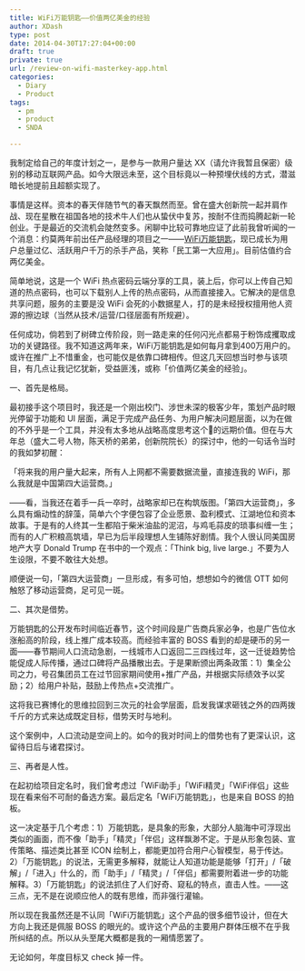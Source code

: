 ```yaml
---
title: WiFi万能钥匙——价值两亿美金的经验
author: XDash
type: post
date: 2014-04-30T17:27:04+00:00
draft: true
private: true
url: /review-on-wifi-masterkey-app.html
categories:
  - Diary
  - Product
tags:
  - pm
  - product
  - SNDA

---
```

我制定给自己的年度计划之一，是参与一款用户量达 XX（请允许我暂且保密）级别的移动互联网产品。如今大限远未至，这个目标竟以一种预埋伏线的方式，潜滋暗长地提前且超额实现了。

事情是这样。资本的春天伴随节气的春天飘然而至。曾在盛大创新院一起并肩作战、现在星散在祖国各地的技术牛人们也从蛰伏中复苏，按耐不住而捣腾起新一轮创业。于是最近的交流机会陡然变多。闲聊中比较可靠地应证了此前我曾听闻的一个消息：约莫两年前出任产品经理的项目之一——[WiFi万能钥匙][1]，现已成长为用户总量过亿、活跃用户千万的杀手产品，笑称「民工第一大应用」。目前估值约合两亿美金。

简单地说，这是一个 WiFi 热点密码云端分享的工具，装上后，你可以上传自己知道的热点密码，也可以下载别人上传的热点密码，从而直接接入。它解决的是信息共享问题，服务的主要是没 WiFi 会死的小数据星人，打的是未经授权擅用他人资源的擦边球（当然从技术/运营/口径层面有所规避）。

任何成功，倘若到了树碑立传阶段，则一路走来的任何闪光点都易于粉饰成攫取成功的关键路径。我不知道这两年来，WiFi万能钥匙是如何每月拿到400万用户的。或许在推广上不惜重金，也可能仅是依靠口碑相传。但这几天回想当时参与该项目，有几点让我记忆犹新，受益匪浅，或称「价值两亿美金的经验」。

<!--more-->

一、首先是格局。

最初接手这个项目时，我还是一个刚出校门、涉世未深的极客少年，策划产品时眼光停留于功能和 UI 层面，满足于完成产品任务、为用户解决问题层面，以为在做的不外乎是一个工具，并没有太多地从战略高度思考这个的远期价值。但在与大年总（盛大二号人物，陈天桥的弟弟，创新院院长）的探讨中，他的一句话令当时的我如梦初醒：

「将来我的用户量大起来，所有人上网都不需要数据流量，直接连我的 WiFi，那么我就是中国第四大运营商。」

——看，当我还在着手一兵一卒时，战略家却已在构筑版图。「第四大运营商」，多么具有煽动性的辞藻，简单六个字便包容了企业愿景、盈利模式、江湖地位和资本故事。于是有的人终其一生都陷于柴米油盐的泥沼，与鸡毛蒜皮的琐事纠缠一生；而有的人广积粮高筑墙，早已为后半段理想人生铺陈好剧情。我个人很认同美国房地产大亨 Donald Trump 在书中的一个观点：「Think big, live large.」不要为人生设限，不要不敢往大处想。

顺便说一句，「第四大运营商」一旦形成，有多可怕，想想如今的微信 OTT 如何触怒了移动运营商，足可见一斑。

二、其次是借势。

万能钥匙的公开发布时间临近春节，这个时间段是广告商兵家必争，也是广告位水涨船高的阶段，线上推广成本较高。而经验丰富的 BOSS 看到的却是硬币的另一面——春节期间人口流动急剧，一线城市人口返回二三四线过年，这一迁徙趋势恰能促成人际传播，通过口碑将产品播散出去。于是果断颁出两条政策：1）集全公司之力，号召集团员工在过节回家期间使用+推广产品，并根据实际绩效予以奖励；2）给用户补贴，鼓励上传热点+交流推广。

这将我已赛博化的思维拉回到三次元的社会学层面，启发我谋求砸钱之外的四两拨千斤的方式来达成既定目标，借势天时与地利。

这个案例中，人口流动是空间上的。如今的我对时间上的借势也有了更深认识，这留待日后与诸君探讨。

三、再者是人性。

在起初给项目定名时，我们曾考虑过「WiFi助手」「WiFi精灵」「WiFi伴侣」这些现在看来俗不可耐的备选方案。最后定名「WiFi万能钥匙」，也是来自 BOSS 的拍板。

这一决定基于几个考虑：1）万能钥匙，是具象的形象，大部分人脑海中可浮现出类似的画面，而不像「助手」「精灵」「伴侣」这样飘渺不定。于是从形象包装、宣传策略、描述类比甚至 ICON 绘制上，都能更加符合用户心智模型，易于传达。2）「万能钥匙」的说法，无需更多解释，就能让人知道功能是能够「打开」/「破解」/「进入」什么的，而「助手」/「精灵」/「伴侣」都需要附着进一步的功能解释。3）「万能钥匙」的说法抓住了人们好奇、窥私的特点，直击人性。——这三点，无不是在说顺应他人的既有思维，而非强行灌输。

所以现在我虽然还是不认同「WiFi万能钥匙」这个产品的很多细节设计，但在大方向上我还是佩服 BOSS 的眼光的。或许这个产品的主要用户群体压根不在乎我所纠结的点。所以从头至尾大概都是我的一厢情愿罢了。

无论如何，年度目标又 check 掉一件。

 [1]: http://www.51y5.net/